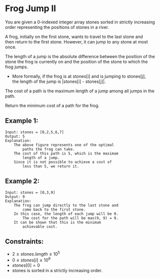 # Frog Jump II

You are given a 0-indexed integer array stones sorted in strictly increasing  
order representing the positions of stones in a river.

A frog, initially on the first stone, wants to travel to the last stone and  
then return to the first stone. However, it can jump to any stone at most  
once.

The length of a jump is the absolute difference between the position of the  
stone the frog is currently on and the position of the stone to which the  
frog jumps.

* More formally, if the frog is at stones[i] and is jumping to stones[j],  
    the length of the jump is |stones[i] - stones[j]|.

The cost of a path is the maximum length of a jump among all jumps in the  
path.

Return the minimum cost of a path for the frog.

 

## Example 1:

    Input: stones = [0,2,5,6,7]
    Output: 5
    Explanation: 
        The above figure represents one of the optimal  
            paths the frog can take.
        The cost of this path is 5, which is the maximum  
            length of a jump.
        Since it is not possible to achieve a cost of  
            less than 5, we return it.

## Example 2:

    Input: stones = [0,3,9]
    Output: 9
    Explanation: 
        The frog can jump directly to the last stone and  
            come back to the first stone. 
        In this case, the length of each jump will be 9. 
            The cost for the path will be max(9, 9) = 9.
        It can be shown that this is the minimum  
            achievable cost.

 

## Constraints:

* $2 \le stones.length \le 10^5$
* $0 \le stones[i] \le 10^9$
* $stones[0] = 0$
* stones is sorted in a strictly increasing order.

